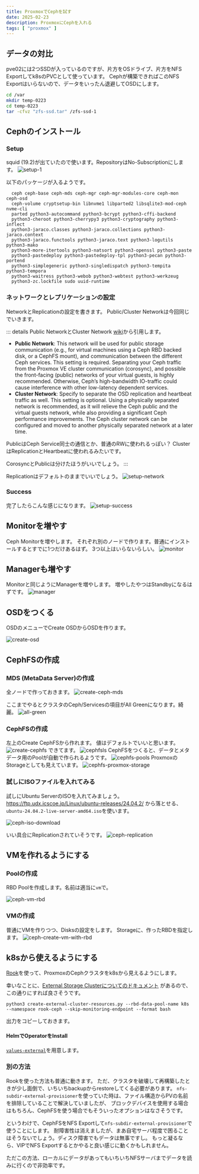 ```yaml
---
title: ProxmoxでCephを試す
date: 2025-02-23
description: ProxmoxにCephを入れる
tags: [ "proxmox" ]
---
```


## データの対比

pve02には2つSSDが入っているのですが、片方をOSドライブ、片方をNFS Exportしてk8sのPVCとして使っています。
Cephが構築できればこのNFS Exportはいらないので、データをいったん退避してOSDにします。

```sh
cd /var
mkdir temp-0223
cd temp-0223
tar -cfvz "zfs-ssd.tar" /zfs-ssd-1
```

## Cephのインストール

### Setup

squid (19.2)が出ていたので使います。RepositoryはNo-Subscriptionにします。
![setup-1](0223-ceph-install-1.png)

以下のパッケージが入るようです。
```
  ceph ceph-base ceph-mds ceph-mgr ceph-mgr-modules-core ceph-mon ceph-osd
  ceph-volume cryptsetup-bin libnvme1 libparted2 libsqlite3-mod-ceph nvme-cli
  parted python3-autocommand python3-bcrypt python3-cffi-backend
  python3-cheroot python3-cherrypy3 python3-cryptography python3-inflect
  python3-jaraco.classes python3-jaraco.collections python3-jaraco.context
  python3-jaraco.functools python3-jaraco.text python3-logutils python3-mako
  python3-more-itertools python3-natsort python3-openssl python3-paste
  python3-pastedeploy python3-pastedeploy-tpl python3-pecan python3-portend
  python3-simplegeneric python3-singledispatch python3-tempita python3-tempora
  python3-waitress python3-webob python3-webtest python3-werkzeug
  python3-zc.lockfile sudo uuid-runtime
```

### ネットワークとレプリケーションの設定

NetworkとReplicationの設定を書きます。
Public/Cluster Networkは今回同じでいきます。

::: details Public NetworkとCluster Network
[wiki](https://pve.proxmox.com/wiki/Deploy_Hyper-Converged_Ceph_Cluster)から引用します。
- **Public Network**:
  This network will be used for public storage communication (e.g., for virtual machines using a Ceph RBD backed disk, or a CephFS mount), and communication between the different Ceph services. This setting is required.
  Separating your Ceph traffic from the Proxmox VE cluster communication (corosync), and possible the front-facing (public) networks of your virtual guests, is highly recommended. Otherwise, Ceph’s high-bandwidth IO-traffic could cause interference with other low-latency dependent services.
- **Cluster Network**:
  Specify to separate the OSD replication and heartbeat traffic as well. This setting is optional.
  Using a physically separated network is recommended, as it will relieve the Ceph public and the virtual guests network, while also providing a significant Ceph performance improvements.
  The Ceph cluster network can be configured and moved to another physically separated network at a later time.

PublicはCeph Service同士の通信とか、普通のRWに使われるっぽい？
ClusterはReplicationとHeartbeatに使われるみたいです。

CorosyncとPublicは分けたほうがいいでしょう。
:::

Replicationはデフォルトのままでいいでしょう。
![setup-network](0223-ceph-install-network.png)

### Success

完了したらこんな感じになります。
![setup-success](0223-ceph-success.png)

## Monitorを増やす

Ceph Monitorを増やします。
それぞれ別のノードで作ります。普通にインストールするとすでに1つだけあるはず。
3つ以上はいらないらしい。
![monitor](0223-ceph-monitor.png)

## Managerも増やす

Monitorと同じようにManagerを増やします。
増やしたやつはStandbyになるはずです。
![manager](0223-ceph-manager.png)

## OSDをつくる

OSDのメニューでCreate OSDからOSDを作ります。

![create-osd](0223-ceph-osd.png)

## CephFSの作成

### MDS (MetaData Server)の作成

全ノードで作っておきます。
![create-ceph-mds](0223-ceph-mds.png)

ここまでやるとクラスタのCeph/Servicesの項目がAll Greenになります。綺麗。
![all-green](0223-ceph-cluster-services.png)

### CephFSの作成

左上のCreate CephFSから作れます。
値はデフォルトでいいと思います。
![create-cephfs](0223-ceph-create-cephfs.png)
できてます。
![cephfsls](0223-ceph-fsls.png)
CephFSをつくると、データとメタデータ用のPoolが自動で作られるようです。
![cephfs-pools](0223-cephfs-pools.png)
ProxmoxのStorageとしても見えています。
![cephfs-proxmox-storage](0223-ceph-proxmox-storage.png)

### 試しにISOファイルを入れてみる

試しにUbuntu ServerのISOを入れてみましょう。
https://ftp.udx.icscoe.jp/Linux/ubuntu-releases/24.04.2/ から落とせる、`ubuntu-24.04.2-live-server-amd64.iso`を使います。

![ceph-iso-download](0223-ceph-try-iso.png)

いい具合にReplicationされていそうです。
![ceph-replication](0223-ceph-replication.png)

## VMを作れるようにする

### Poolの作成

RBD Poolを作成します。名前は適当に`vm`で。

![ceph-vm-rbd](0223-ceph-vm-rbd.png)

### VMの作成

普通にVMを作りつつ、Disksの設定をします。
Storageに、作ったRBDを指定します。
![ceph-create-vm-with-rbd](0223-ceph-create-vm-rbd.png)

## k8sから使えるようにする

[Rook](https://rook.io)を使って、ProxmoxのCephクラスタをk8sから見えるようにします。

幸いなことに、[External Storage Clusterについてのドキュメント](https://rook.io/docs/rook/latest-release/CRDs/Cluster/external-cluster/external-cluster/)
があるので、この通りにすれば良さそうです。

```shell
python3 create-external-cluster-resources.py --rbd-data-pool-name k8s --namespace rook-ceph --skip-monitoring-endpoint --format bash
```

出力をコピーしておきます。

#### HelmでOperatorをInstall

[`values-external`](https://github.com/rook/rook/blob/master/deploy/charts/rook-ceph-cluster/values-external.yaml)を用意します。

### 別の方法

Rookを使った方法も普通に動きます。
ただ、クラスタを破壊して再構築したときが少し面倒で、いちいちbackupからrestoreしてくる必要があります。
`nfs-subdir-external-provisioner`を使っていた時は、ファイル構造からPVの名前を排除していることで解決していましたが、
ブロックデバイスを使用する場合はもちろん、CephFSを使う場合でもそういったオプションはなさそうです。

というわけで、CephFSをNFS Exportして`nfs-subdir-external-provisioner`で使うことにします。
耐障害性は消えましたが、まあ自宅サーバ程度で困ることはそうないでしょう。ディスク障害でもデータは無事ですし。
もっと凝るなら、VIPでNFS Exportするとかやると良い感じに動くかもしれません。

ただこの方法、ローカルにデータがあってもいちいちNFSサーバまでデータを読みに行くので非効率です。
